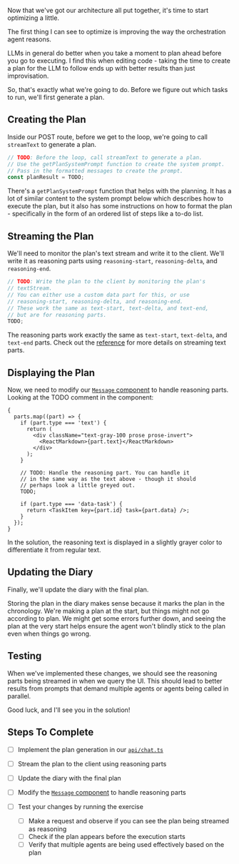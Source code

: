 Now that we've got our architecture all put together, it's time to start optimizing a little.

The first thing I can see to optimize is improving the way the orchestration agent reasons.

LLMs in general do better when you take a moment to plan ahead before you go to executing. I find this when editing code - taking the time to create a plan for the LLM to follow ends up with better results than just improvisation.

So, that's exactly what we're going to do. Before we figure out which tasks to run, we'll first generate a plan.

## Creating the Plan

Inside our POST route, before we get to the loop, we're going to call `streamText` to generate a plan.

```ts
// TODO: Before the loop, call streamText to generate a plan.
// Use the getPlanSystemPrompt function to create the system prompt.
// Pass in the formatted messages to create the prompt.
const planResult = TODO;
```

There's a `getPlanSystemPrompt` function that helps with the planning. It has a lot of similar content to the system prompt below which describes how to execute the plan, but it also has some instructions on how to format the plan - specifically in the form of an ordered list of steps like a to-do list.

## Streaming the Plan

We'll need to monitor the plan's text stream and write it to the client. We'll write it as reasoning parts using `reasoning-start`, `reasoning-delta`, and `reasoning-end`.

```ts
// TODO: Write the plan to the client by monitoring the plan's
// textStream.
// You can either use a custom data part for this, or use
// reasoning-start, reasoning-delta, and reasoning-end.
// These work the same as text-start, text-delta, and text-end,
// but are for reasoning parts.
TODO;
```

The reasoning parts work exactly the same as `text-start`, `text-delta`, and `text-end` parts. Check out the [reference](/exercises/99-reference/99.5-streaming-text-parts-by-hand/explainer/readme.md) for more details on streaming text parts.

## Displaying the Plan

Now, we need to modify our [`Message` component](./client/components.tsx) to handle reasoning parts. Looking at the TODO comment in the component:

```tsx
{
  parts.map((part) => {
    if (part.type === 'text') {
      return (
        <div className="text-gray-100 prose prose-invert">
          <ReactMarkdown>{part.text}</ReactMarkdown>
        </div>
      );
    }

    // TODO: Handle the reasoning part. You can handle it
    // in the same way as the text above - though it should
    // perhaps look a little greyed out.
    TODO;

    if (part.type === 'data-task') {
      return <TaskItem key={part.id} task={part.data} />;
    }
  });
}
```

In the solution, the reasoning text is displayed in a slightly grayer color to differentiate it from regular text.

## Updating the Diary

Finally, we'll update the diary with the final plan.

Storing the plan in the diary makes sense because it marks the plan in the chronology. We're making a plan at the start, but things might not go according to plan. We might get some errors further down, and seeing the plan at the very start helps ensure the agent won't blindly stick to the plan even when things go wrong.

## Testing

When we've implemented these changes, we should see the reasoning parts being streamed in when we query the UI. This should lead to better results from prompts that demand multiple agents or agents being called in parallel.

Good luck, and I'll see you in the solution!

## Steps To Complete

- [ ] Implement the plan generation in our [`api/chat.ts`](./api/chat.ts)

- [ ] Stream the plan to the client using reasoning parts

- [ ] Update the diary with the final plan

- [ ] Modify the [`Message` component](./client/components.tsx) to handle reasoning parts

- [ ] Test your changes by running the exercise
  - [ ] Make a request and observe if you can see the plan being streamed as reasoning
  - [ ] Check if the plan appears before the execution starts
  - [ ] Verify that multiple agents are being used effectively based on the plan

